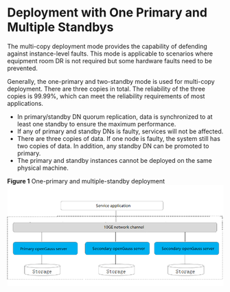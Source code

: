 # Deployment with One Primary and Multiple Standbys<a name="EN-US_TOPIC_0251307668"></a>

The multi-copy deployment mode provides the capability of defending against instance-level faults. This mode is applicable to scenarios where equipment room DR is not required but some hardware faults need to be prevented.

Generally, the one-primary and two-standby mode is used for multi-copy deployment. There are three copies in total. The reliability of the three copies is 99.99%, which can meet the reliability requirements of most applications.

-   In primary/standby DN quorum replication, data is synchronized to at least one standby to ensure the maximum performance.
-   If any of primary and standby DNs is faulty, services will not be affected.
-   There are three copies of data. If one node is faulty, the system still has two copies of data. In addition, any standby DN can be promoted to primary.
-   The primary and standby instances cannot be deployed on the same physical machine.

**Figure  1**  One-primary and multiple-standby deployment<a name="fig5294135131017"></a>  
![](figures/one-primary-and-multiple-standby-deployment.png "one-primary-and-multiple-standby-deployment")

